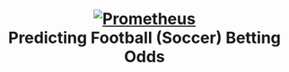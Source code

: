 <h1 align="center" style="border-bottom: none">
    <a href="https://prometheus.io" target="_blank"><img alt="Prometheus" src="./.assets/heading-icon.svg"></a><br>Predicting Football (Soccer) Betting Odds
</h1>
